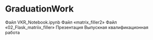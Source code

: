 # GraduationWork
Файл VKR_Notebook.ipynb
Файл «matrix_filler2»
Файл «02_Flask_matriix_filler»
Презентация Выпускная квалификационная работа
